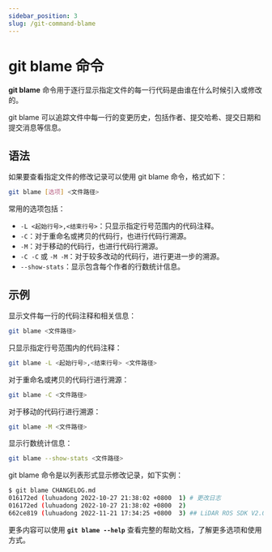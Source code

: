 ```yaml
---
sidebar_position: 3
slug: /git-command-blame
---
```


# git blame 命令

**git blame** 命令用于逐行显示指定文件的每一行代码是由谁在什么时候引入或修改的。

git blame 可以追踪文件中每一行的变更历史，包括作者、提交哈希、提交日期和提交消息等信息。

## 语法

如果要查看指定文件的修改记录可以使用 git blame 命令，格式如下：

```bash
git blame [选项] <文件路径>
```

常用的选项包括：

- `-L <起始行号>,<结束行号>`：只显示指定行号范围内的代码注释。
- `-C`：对于重命名或拷贝的代码行，也进行代码行溯源。
- `-M`：对于移动的代码行，也进行代码行溯源。
- `-C -C` 或 `-M -M`：对于较多改动的代码行，进行更进一步的溯源。
- `--show-stats`：显示包含每个作者的行数统计信息。

## 示例

显示文件每一行的代码注释和相关信息：

```bash
git blame <文件路径>
```

只显示指定行号范围内的代码注释：

```bash
git blame -L <起始行号>,<结束行号> <文件路径>
```

对于重命名或拷贝的代码行进行溯源：

```bash
git blame -C <文件路径>
```

对于移动的代码行进行溯源：

```bash
git blame -M <文件路径>
```

显示行数统计信息：

```bash
git blame --show-stats <文件路径>
```

git blame 命令是以列表形式显示修改记录，如下实例：

```bash
$ git blame CHANGELOG.md 
016172ed (luhuadong 2022-10-27 21:38:02 +0800  1) # 更改日志
016172ed (luhuadong 2022-10-27 21:38:02 +0800  2) 
662ce819 (luhuadong 2022-11-21 17:34:25 +0800  3) ## LiDAR ROS SDK V2.0.0
```


更多内容可以使用 **`git blame --help`** 查看完整的帮助文档，了解更多选项和使用方式。
